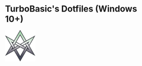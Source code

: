 # TurboBasic's Dotfiles (Windows 10+)

<img src="https://raw.githubusercontent.com/TurboBasic/dotfiles.windows/master/hexagram.png" alt="Windows Dotfiles" style="width: 100px; height: auto;" />

